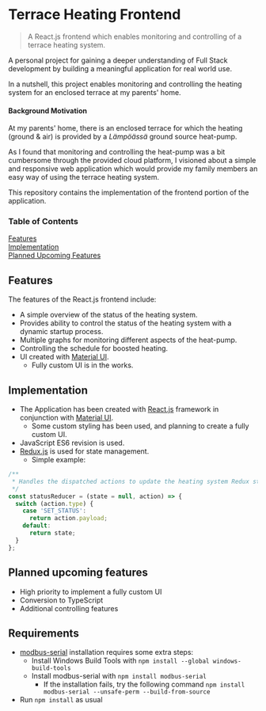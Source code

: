 # Terrace Heating Frontend
> A React.js frontend which enables monitoring and controlling of a terrace heating system.

A personal project for gaining a deeper understanding of Full Stack development
by building a meaningful application for real world use.

In a nutshell, this project enables monitoring and controlling the heating system for an enclosed terrace at my parents' home.

#### Background Motivation
At my parents' home, there is an enclosed terrace for which the heating (ground & air) is provided by a *Lämpöässä* ground source heat-pump.

As I found that monitoring and controlling the heat-pump was a bit cumbersome through the provided cloud platform,
I visioned about a simple and responsive web application which would provide my family members an easy way of using the terrace heating system.

This repository contains the implementation of the frontend portion of the application.

### Table of Contents
[Features](#features)   
[Implementation](#implementation)  
[Planned Upcoming Features](#planned-upcoming-features)

## Features
The features of the React.js frontend include:
- A simple overview of the status of the heating system.
- Provides ability to control the status of the heating system with a dynamic startup process.
- Multiple graphs for monitoring different aspects of the heat-pump.
- Controlling the schedule for boosted heating.
- UI created with [Material UI](https://material-ui.com/).
    - Fully custom UI is in the works.

## Implementation
- The Application has been created with [React.js](https://reactjs.org/)
  framework in conjunction with [Material UI](https://material-ui.com/).
  - Some custom styling has been used, and planning to create a fully custom UI.
- JavaScript ES6 revision is used.
- [Redux.js](https://redux.js.org/) is used for state management.
    - Simple example:
```JavaScript
/**
 * Handles the dispatched actions to update the heating system Redux state.
 */
const statusReducer = (state = null, action) => {
  switch (action.type) {
    case 'SET_STATUS':
      return action.payload;
    default:
      return state;
  }
};
```


## Planned upcoming features
- High priority to implement a fully custom UI
- Conversion to TypeScript
- Additional controlling features 


## Requirements
- [modbus-serial](https://github.com/yaacov/node-modbus-serial#readme) installation requires some extra steps:
  - Install Windows Build Tools with ```npm install --global windows-build-tools```
  - Install modbus-serial with ```npm install modbus-serial```
    - If the installation fails, try the following command ```npm install modbus-serial --unsafe-perm --build-from-source```
- Run ```npm install``` as usual

